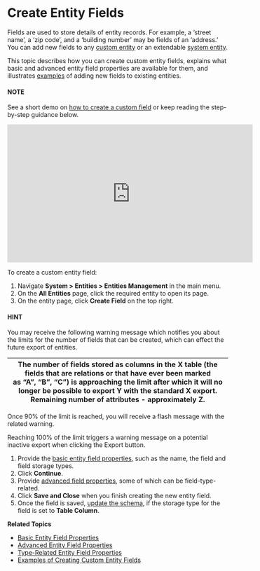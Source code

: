 <a id="doc-entity-fields"></a>

<a id="admin-guide-create-entity-fields"></a>

<a id="doc-entity-fields-create"></a>

# Create Entity Fields

Fields are used to store details of entity records. For example, a ‘street name’, a ‘zip code’, and a ‘building number’ may be fields of an ‘address.’ You can add new fields to any [custom entity](../../../../glossary.md#term-Custom-Entity) or an extendable [system entity](../../../../glossary.md#term-System-Entity).

This topic describes how you can create custom entity fields, explains what basic and advanced entity field properties are available for them, and illustrates [examples](create-entity-field-example.md#admin-guide-create-entity-fields-example) of adding new fields to existing entities.

#### NOTE
See a short demo on <a href="https://academy.oroinc.com/media-library/create-custom-field" target="_blank">how to create a custom field</a> or keep reading the step-by-step guidance below.

<iframe width="560" height="315" src="https://www.youtube.com/embed/DwXQG9dcB0k" frameborder="0" allowfullscreen></iframe>

To create a custom entity field:

1. Navigate **System > Entities > Entities Management** in the main menu.
2. On the **All Entities** page, click the required entity to open its page.
3. On the entity page, click **Create Field**  on the top right.

#### HINT
You may receive the following warning message which notifies you about the limits for the number of fields that can be created, which can effect the future export of entities.

| The number of fields stored as columns in the X table (the fields that are relations or that have ever been marked<br/>as “A”, “B”, “C”) is approaching the limit after which it will no longer be possible to export Y with the standard X export.<br/>Remaining number of attributes - approximately Z.   |
|-------------------------------------------------------------------------------------------------------------------------------------------------------------------------------------------------------------------------------------------------------------------------------------------------------------|

Once 90% of the limit is reached, you will receive a flash message with the related warning.

Reaching 100% of the limit triggers a warning message on a potential inactive export when clicking the Export button.

1. Provide the [basic entity field properties](entity-fields-basic-properties.md#admin-guide-create-entity-fields-basic), such as the name, the field and field storage types.
2. Click **Continue**.
3. Provide [advanced field properties](entity-fields-advanced-properties.md#admin-guide-create-entity-fields-advanced), some of which can be field-type-related.
4. Click **Save and Close** when you finish creating the new entity field.
5. Once the field is saved, [update the schema](../manage-entity-fields.md#admin-guide-update-schema), if the storage type for the field is set to **Table Column**.

<!-- fa-bars = fa-navicon -->
<!-- Ic Tiles is used as Set As Default in saved views, and as tiles in display layout options -->
<!-- IcPencil refers to Rename in Commerce and Inline Editing in CRM -->
<!-- Check mark in the square. -->
<!-- SortDesc is also used as drop-down arrow -->
<!-- A -->
<!-- B -->
<!-- C -->
<!-- D -->
<!-- E -->
<!-- F -->
<!-- G -->
<!-- H -->
<!-- I -->
<!-- L -->
<!-- M -->
<!-- P -->
<!-- R -->
<!-- S -->
<!-- T -->
<!-- U -->
<!-- Z -->

**Related Topics**

* [Basic Entity Field Properties](entity-fields-basic-properties.md)
* [Advanced Entity Field Properties](entity-fields-advanced-properties.md)
* [Type-Related Entity Field Properties](entity-field-type-related-properties.md)
* [Examples of Creating Custom Entity Fields](create-entity-field-example.md)

